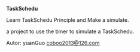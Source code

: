 **TaskSchedu**  

Learn TaskSchedu Principle and Make a simulate.

a project to use the timer to simulate a TaskSchedu.

Autor: yuanGuo <coboo2013@126.com>

